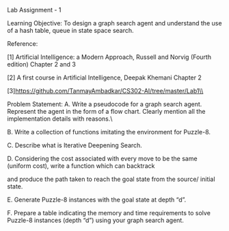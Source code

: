 
Lab Assignment - 1

Learning Objective:  To design a graph search agent and understand the use of a hash table, queue in state space search.

Reference: 

[1] Artificial Intelligence: a Modern Approach, Russell and Norvig (Fourth edition)
Chapter 2 and 3

[2] A first course in Artificial Intelligence, Deepak Khemani
Chapter 2

[3]https://github.com/TanmayAmbadkar/CS302-AI/tree/master/Lab1\\

Problem Statement: 
A. Write a pseudocode for a graph search agent. Represent the agent in the form of a flow chart. Clearly mention all the implementation details with reasons.\\

B. Write a collection of functions imitating the environment for Puzzle-8. 

C. Describe what is Iterative Deepening Search.

D. Considering the cost associated with every move to be the same (uniform cost), write a function which can backtrack 

and produce the path taken to reach the goal state from the source/ initial state.

E. Generate Puzzle-8 instances with the goal state at depth “d”.

F. Prepare a table indicating the memory and time requirements to solve Puzzle-8 instances (depth “d”) using your graph search agent.
